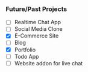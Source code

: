 ### Future/Past Projects


- [ ] Realtime Chat App
- [ ] Social Media Clone
- [x] E-Commerce Site
- [ ] Blog
- [x] Portfolio
- [ ] Todo App
- [ ] Website addon for live chat